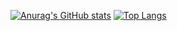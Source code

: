 [![Anurag's GitHub stats](https://github-readme-stats.vercel.app/api?username=Dreamqiucn)](https://github.com/anuraghazra/github-readme-stats)
[![Top Langs](https://github-readme-stats.vercel.app/api/top-langs/?username=Dreamqiucn&layout=compact)](https://github.com/anuraghazra/github-readme-stats)
